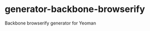 generator-backbone-browserify
=============================

Backbone browserify generator for Yeoman
